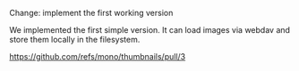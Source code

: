 Change: implement the first working version

We implemented the first simple version.
It can load images via webdav and store them locally in the filesystem.

https://github.com/refs/mono/thumbnails/pull/3
